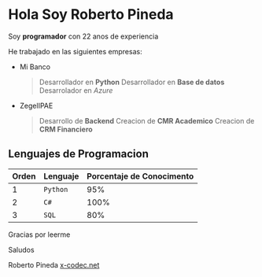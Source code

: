 # Hola Soy Roberto Pineda

Soy **programador** con 22 anos de experiencia

He trabajado en las siguientes empresas:
- Mi Banco

    > Desarrollador en **Python**
    > Desarrollador en **Base de datos**
    > Desarrolador en *Azure*

- ZegelIPAE

    > Desarrollo de **Backend**
    > Creacion de **CMR Academico**
    > Creacion de **CRM Financiero**

## Lenguajes de Programacion

|Orden|Lenguaje|Porcentaje de Conocimento|
|----------------|-------------------------------|-----------------------------|
|1|`Python`|95% |
|2|`C#`  |100% |
|3|`SQL`|80%|

Gracias por leerme

Saludos

Roberto Pineda
[x-codec.net](https://www.x-codec.net)
